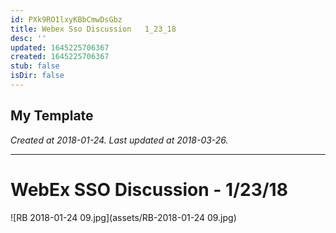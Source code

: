 ```yaml
---
id: PXk9RO1lxyKBbCmwDsGbz
title: Webex Sso Discussion   1_23_18
desc: ''
updated: 1645225706367
created: 1645225706367
stub: false
isDir: false
---
```

My Template
---

_Created at 2018-01-24._
_Last updated at 2018-03-26._




---

# WebEx SSO Discussion - 1/23/18


![RB 2018-01-24 09.jpg](assets/RB-2018-01-24 09.jpg)

